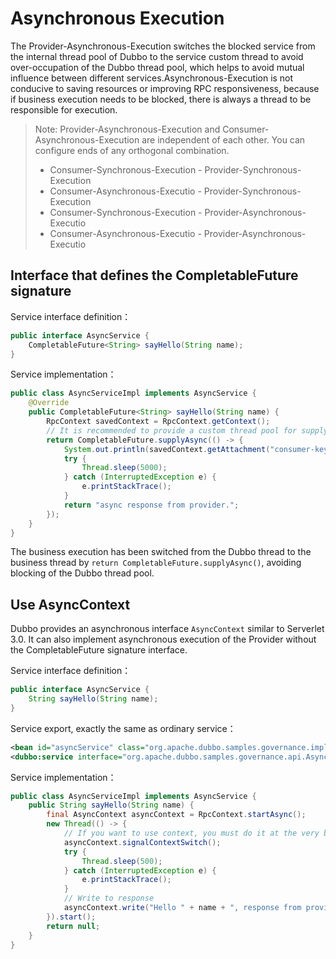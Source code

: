 # Asynchronous Execution

The Provider-Asynchronous-Execution switches the blocked service from the internal thread pool of Dubbo to the service custom thread to avoid over-occupation of the Dubbo thread pool, which helps to avoid mutual influence between different services.Asynchronous-Execution is not conducive to saving resources or improving RPC responsiveness, because if business execution needs to be blocked, there is always a thread to be responsible for execution.

> Note: Provider-Asynchronous-Execution and Consumer-Asynchronous-Execution are independent of each other. You can configure ends of any orthogonal combination.
>
> - Consumer-Synchronous-Execution - Provider-Synchronous-Execution
> - Consumer-Asynchronous-Executio - Provider-Synchronous-Execution
> - Consumer-Synchronous-Execution - Provider-Asynchronous-Executio
> - Consumer-Asynchronous-Executio - Provider-Asynchronous-Executio



## Interface that defines the CompletableFuture signature

Service interface definition：

```java
public interface AsyncService {
    CompletableFuture<String> sayHello(String name);
}
```

Service implementation：

```java
public class AsyncServiceImpl implements AsyncService {
    @Override
    public CompletableFuture<String> sayHello(String name) {
        RpcContext savedContext = RpcContext.getContext();
        // It is recommended to provide a custom thread pool for supplyAsync to avoid using the JDK common thread pool.
        return CompletableFuture.supplyAsync(() -> {
            System.out.println(savedContext.getAttachment("consumer-key1"));
            try {
                Thread.sleep(5000);
            } catch (InterruptedException e) {
                e.printStackTrace();
            }
            return "async response from provider.";
        });
    }
}
```

The business execution has been switched from the Dubbo thread to the business thread by `return CompletableFuture.supplyAsync()`, avoiding blocking of the Dubbo thread pool.



## Use AsyncContext

Dubbo provides an asynchronous interface `AsyncContext` similar to Serverlet 3.0. It can also implement asynchronous execution of the Provider without the CompletableFuture signature interface.

Service interface definition：

```java
public interface AsyncService {
    String sayHello(String name);
}
```

Service export, exactly the same as ordinary service：

```xml
<bean id="asyncService" class="org.apache.dubbo.samples.governance.impl.AsyncServiceImpl"/>
<dubbo:service interface="org.apache.dubbo.samples.governance.api.AsyncService" ref="asyncService"/>
```

Service implementation：

```java
public class AsyncServiceImpl implements AsyncService {
    public String sayHello(String name) {
        final AsyncContext asyncContext = RpcContext.startAsync();
        new Thread(() -> {
            // If you want to use context, you must do it at the very beginning
            asyncContext.signalContextSwitch();
            try {
                Thread.sleep(500);
            } catch (InterruptedException e) {
                e.printStackTrace();
            }
            // Write to response
            asyncContext.write("Hello " + name + ", response from provider.");
        }).start();
        return null;
    }
}
```


